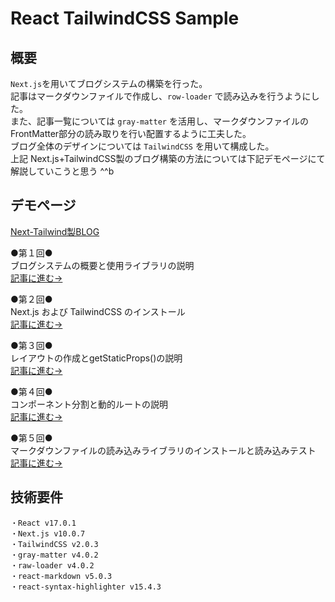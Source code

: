 # React TailwindCSS Sample

## 概要
`Next.js`を用いてブログシステムの構築を行った。  
記事はマークダウンファイルで作成し、`row-loader` で読み込みを行うようにした。  
また、記事一覧については `gray-matter` を活用し、マークダウンファイルの FrontMatter部分の読み取りを行い配置するように工夫した。   
ブログ全体のデザインについては `TailwindCSS` を用いて構成した。  
上記 Next.js+TailwindCSS製のブログ構築の方法については下記デモページにて解説していこうと思う ^^b

## デモページ
[Next-Tailwind製BLOG](https://brightful.ga/)

●第１回●  
ブログシステムの概要と使用ライブラリの説明  
[記事に進む→](https://brightful.ga/post/next-tailwind01)

●第２回●  
Next.js および TailwindCSS のインストール  
[記事に進む→](https://brightful.ga/post/next-tailwind02)

●第３回●  
レイアウトの作成とgetStaticProps()の説明  
[記事に進む→](https://brightful.ga/post/next-tailwind03)

●第４回●  
コンポーネント分割と動的ルートの説明  
[記事に進む→](https://brightful.ga/post/next-tailwind04)

●第５回●  
マークダウンファイルの読み込みライブラリのインストールと読み込みテスト  
[記事に進む→](https://brightful.ga/post/next-tailwind05)


## 技術要件
```
・React v17.0.1
・Next.js v10.0.7
・TailwindCSS v2.0.3
・gray-matter v4.0.2
・raw-loader v4.0.2
・react-markdown v5.0.3
・react-syntax-highlighter v15.4.3
```


